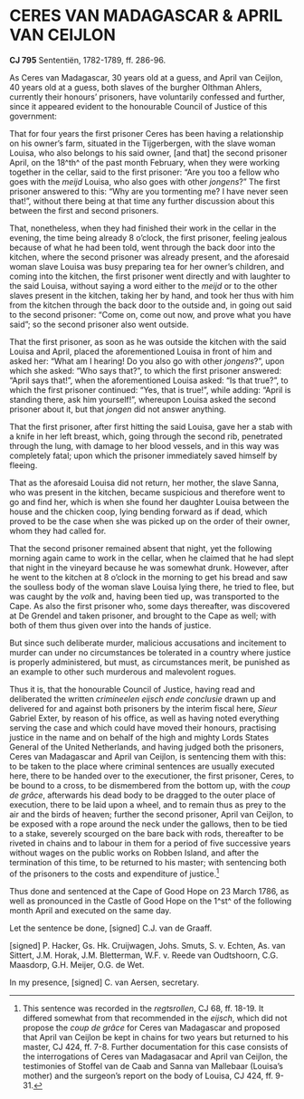 # CERES VAN MADAGASCAR & APRIL VAN CEIJLON

**CJ 795** Sententiën, 1782-1789, ff. 286-96.

As Ceres van Madagascar, 30 years old at a guess, and April van Ceijlon, 40 years old at a guess, both slaves of the burgher Olthman Ahlers, currently their honours’ prisoners, have voluntarily confessed and further, since it appeared evident to the honourable Council of Justice of this government:

That for four years the first prisoner Ceres has been having a relationship on his owner’s farm, situated in the Tijgerbergen, with the slave woman Louisa, who also belongs to his said owner, \[and that\] the second prisoner April, on the 18^th^ of the past month February, when they were working together in the cellar, said to the first prisoner: “Are you too a fellow who goes with the *meijd* Louisa, who also goes with other *jongens*?” The first prisoner answered to this: “Why are you tormenting me? I have never seen that!”, without there being at that time any further discussion about this between the first and second prisoners.

That, nonetheless, when they had finished their work in the cellar in the evening, the time being already 8 o’clock, the first prisoner, feeling jealous because of what he had been told, went through the back door into the kitchen, where the second prisoner was already present, and the aforesaid woman slave Louisa was busy preparing tea for her owner’s children, and coming into the kitchen, the first prisoner went directly and with laughter to the said Louisa, without saying a word either to the *meijd* or to the other slaves present in the kitchen, taking her by hand, and took her thus with him from the kitchen through the back door to the outside and, in going out said to the second prisoner: “Come on, come out now, and prove what you have said”; so the second prisoner also went outside.

That the first prisoner, as soon as he was outside the kitchen with the said Louisa and April, placed the aforementioned Louisa in front of him and asked her: “What am I hearing! Do you also go with other *jongens*?”, upon which she asked: “Who says that?”, to which the first prisoner answered: “April says that!”, when the aforementioned Louisa asked: “Is that true?”, to which the first prisoner continued: “Yes, that is true!”, while adding: “April is standing there, ask him yourself!”, whereupon Louisa asked the second prisoner about it, but that *jongen* did not answer anything.

That the first prisoner, after first hitting the said Louisa, gave her a stab with a knife in her left breast, which, going through the second rib, penetrated through the lung, with damage to her blood vessels, and in this way was completely fatal; upon which the prisoner immediately saved himself by fleeing.

That as the aforesaid Louisa did not return, her mother, the slave Sanna, who was present in the kitchen, became suspicious and therefore went to go and find her, which is when she found her daughter Louisa between the house and the chicken coop, lying bending forward as if dead, which proved to be the case when she was picked up on the order of their owner, whom they had called for.

That the second prisoner remained absent that night, yet the following morning again came to work in the cellar, when he claimed that he had slept that night in the vineyard because he was somewhat drunk. However, after he went to the kitchen at 8 o’clock in the morning to get his bread and saw the soulless body of the woman slave Louisa lying there, he tried to flee, but was caught by the *volk* and, having been tied up, was transported to the Cape. As also the first prisoner who, some days thereafter, was discovered at De Grendel and taken prisoner, and brought to the Cape as well; with both of them thus given over into the hands of justice.

But since such deliberate murder, malicious accusations and incitement to murder can under no circumstances be tolerated in a country where justice is properly administered, but must, as circumstances merit, be punished as an example to other such murderous and malevolent rogues.

Thus it is, that the honourable Council of Justice, having read and deliberated the written *crimineelen eijsch ende conclusie* drawn up and delivered for and against both prisoners by the interim fiscal here, *Sieur* Gabriel Exter, by reason of his office, as well as having noted everything serving the case and which could have moved their honours, practising justice in the name and on behalf of the high and mighty Lords States General of the United Netherlands, and having judged both the prisoners, Ceres van Madagascar and April van Ceijlon, is sentencing them with this: to be taken to the place where criminal sentences are usually executed here, there to be handed over to the executioner, the first prisoner, Ceres, to be bound to a cross, to be dismembered from the bottom up, with the *coup de grâce*, afterwards his dead body to be dragged to the outer place of execution, there to be laid upon a wheel, and to remain thus as prey to the air and the birds of heaven; further the second prisoner, April van Ceijlon, to be exposed with a rope around the neck under the gallows, then to be tied to a stake, severely scourged on the bare back with rods, thereafter to be riveted in chains and to labour in them for a period of five successive years without wages on the public works on Robben Island, and after the termination of this time, to be returned to his master; with sentencing both of the prisoners to the costs and expenditure of justice.[^1]

Thus done and sentenced at the Cape of Good Hope on 23 March 1786, as well as pronounced in the Castle of Good Hope on the 1^st^ of the following month April and executed on the same day.

Let the sentence be done, \[signed\] C.J. van de Graaff.

\[signed\] P. Hacker, Gs. Hk. Cruijwagen, Johs. Smuts, S. v. Echten, As. van Sittert, J.M. Horak, J.M. Bletterman, W.F. v. Reede van Oudtshoorn, C.G. Maasdorp, G.H. Meijer, O.G. de Wet.

In my presence, \[signed\] C. van Aersen, secretary.

[^1]: This sentence was recorded in the *regtsrollen*, CJ 68, ff. 18-19. It differed somewhat from that recommended in the *eijsch*, which did not propose the *coup de grâce* for Ceres van Madagascar and proposed that April van Ceijlon be kept in chains for two years but returned to his master, CJ 424, ff. 7-8. Further documentation for this case consists of the interrogations of Ceres van Madagasacar and April van Ceijlon, the testimonies of Stoffel van de Caab and Sanna van Mallebaar (Louisa’s mother) and the surgeon’s report on the body of Louisa, CJ 424, ff. 9-31.
